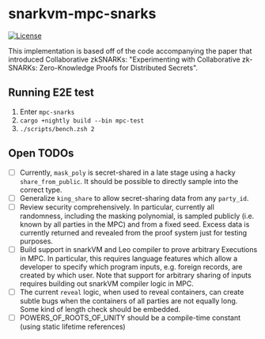 # snarkvm-mpc-snarks

[![License](https://img.shields.io/badge/License-Apache%202.0-blue.svg)](./LICENSE.md)

This implementation is based off of the code accompanying the paper that introduced
Collaborative zkSNARKs: "Experimenting with Collaborative zk-SNARKs: Zero-Knowledge 
Proofs for Distributed Secrets".

## Running E2E test

1. Enter `mpc-snarks`
2. `cargo +nightly build --bin mpc-test`
3. `./scripts/bench.zsh 2`

## Open TODOs
- [ ] Currently, `mask_poly` is secret-shared in a late stage using a hacky `share_from_public`. It should be possible to directly sample into the correct type.
- [ ] Generalize `king_share` to allow secret-sharing data from any `party_id`.
- [ ] Review security comprehensively. In particular, currently all randomness, including the masking polynomial, is sampled publicly (i.e. known by all parties in the MPC) and from a fixed seed. Excess data is currently returned and revealed from the proof system just for testing purposes.
- [ ] Build support in snarkVM and Leo compiler to prove arbitrary Executions in MPC. In particular, this requires language features which allow a developer to specify which program inputs, e.g. foreign records, are created by which user. Note that support for arbitrary sharing of inputs requires building out snarkVM compiler logic in MPC.
- [ ] The current `reveal` logic, when used to reveal containers, can create subtle bugs when the containers of all parties are not equally long. Some kind of length check should be embedded.
- [ ] POWERS_OF_ROOTS_OF_UNITY should be a compile-time constant (using static lifetime references)